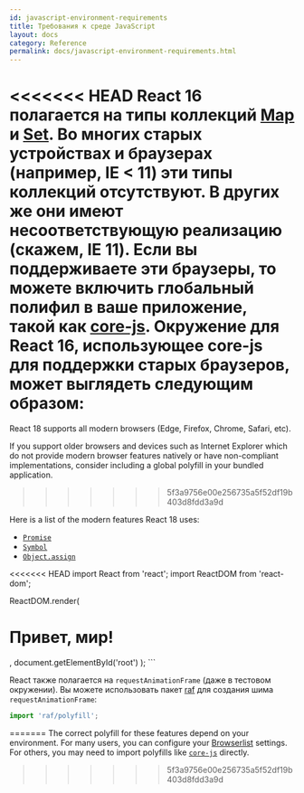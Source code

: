 ```yaml
---
id: javascript-environment-requirements
title: Требования к среде JavaScript
layout: docs
category: Reference
permalink: docs/javascript-environment-requirements.html
---
```


<<<<<<< HEAD
React 16 полагается на типы коллекций [Map](https://developer.mozilla.org/ru/docs/Web/JavaScript/Reference/Global_Objects/Map) и [Set](https://developer.mozilla.org/ru/docs/Web/JavaScript/Reference/Global_Objects/Set). Во многих старых устройствах и браузерах (например, IE < 11) эти типы коллекций отсутствуют. В других же они имеют несоответствующую реализацию (скажем, IE 11). Если вы поддерживаете эти браузеры, то можете включить глобальный полифил в ваше приложение, такой как [core-js](https://github.com/zloirock/core-js).
Окружение для React 16, использующее core-js для поддержки старых браузеров, может выглядеть следующим образом:
=======
React 18 supports all modern browsers (Edge, Firefox, Chrome, Safari, etc).

If you support older browsers and devices such as Internet Explorer which do not provide modern browser features natively or have non-compliant implementations, consider including a global polyfill in your bundled application.
>>>>>>> 5f3a9756e00e256735a5f52df19b403d8fdd3a9d

Here is a list of the modern features React 18 uses:
- [`Promise`](https://developer.mozilla.org/en-US/docs/Web/JavaScript/Reference/Global_Objects/Promise)
- [`Symbol`](https://developer.mozilla.org/en-US/docs/Web/JavaScript/Reference/Global_Objects/Symbol)
- [`Object.assign`](https://developer.mozilla.org/en-US/docs/Web/JavaScript/Reference/Global_Objects/Object/assign)

<<<<<<< HEAD
import React from 'react';
import ReactDOM from 'react-dom';

ReactDOM.render(
  <h1>Привет, мир!</h1>,
  document.getElementById('root')
);
```

React также полагается на `requestAnimationFrame` (даже в тестовом окружении).
Вы можете использовать пакет [raf](https://www.npmjs.com/package/raf) для создания шима `requestAnimationFrame`:

```js
import 'raf/polyfill';
```
=======
The correct polyfill for these features depend on your environment. For many users, you can configure your [Browserlist](https://github.com/browserslist/browserslist) settings. For others, you may need to import polyfills like [`core-js`](https://github.com/zloirock/core-js) directly.
>>>>>>> 5f3a9756e00e256735a5f52df19b403d8fdd3a9d
